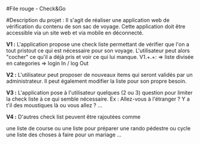 #File rouge - Check&Go

#Description du projet :
Il s'agit de réaliser une application web de vérification du contenu de son sac de voyage. Cette application doit être accessible via un site web et via mobile en déconnecté.

**V1 :** L'application propose une check liste permettant de vérifier que l'on a tout pristout ce qui est nécessaire pour son voyage. L'utilisateur peut alors "cocher"  ce qu'il a déjà pris et voir ce qui lui manque.
V1.+.+:
=> liste divisée en categories
=> login In / log Out

**V2 :** L'utilisateur peut proposer de nouveaux items qui seront validés par un administrateur. Il peut également modifier la liste pour son propre besoin.

**V3 :** L'application pose à l'utilisateur quelques (2 ou 3) question pour limiter la check liste à ce qui semble nécessaire. Ex : Allez-vous à l'étranger ? Y a t'il des moustiques là ou vous allez ? ...

**V4 :** D'autres check list peuvent être rajoutées comme

une liste de course ou
une liste pour préparer une rando pédestre ou cycle
une liste des choses à faire pour un mariage
...
